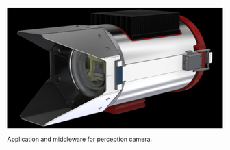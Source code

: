 ![Perception Camera](docs/docs/image/PerceptionCamera.png) 

Application and middleware for perception camera.